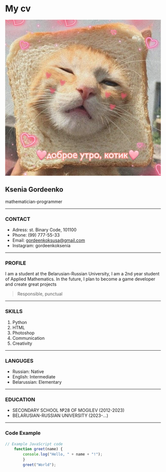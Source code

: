 # My cv

![Ksenia Gordeenko](cat.jpg)

## Ksenia Gordeenko
mathematician-programmer

---

### CONTACT
- Adress: st. Binary Code, 101100
- Phone: (99) 777-55-33
- Email: gordeenkoksusa@gmail.com
- Instagram: gordeenkoksenia

---

### PROFILE
I am a student at the Belarusian-Russian University, I am a 2nd year student of Applied Mathematics. In the future, I plan to become a game developer and create great projects

> Responsible, punctual

---

### SKILLS
1. Python
2. HTML
3. Photoshop
4. Communication
5. Creativity

---

### LANGUGES
- Russian: Native
- English: Intermediate
- Belarussian: Elementary

---

### EDUCATION
- SECONDARY SCHOOL №28 OF MOGILEV (2012-2023)
- BELARUSIAN-RUSSIAN UNIVERSITY (2023-...)

---

### Code Example
```javascript
// Example JavaScript code
    function greet(name) {
        console.log("Hello, " + name + "!");
        }
        greet("World");
